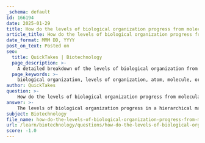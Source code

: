 ```yaml
---
_schema: default
id: 166194
date: 2025-01-29
title: How do the levels of biological organization progress from molecular to ecological levels?
article_title: How do the levels of biological organization progress from molecular to ecological levels?
date_format: MMM DD, YYYY
post_on_text: Posted on
seo:
  title: QuickTakes | Biotechnology
  page_description: >-
    A detailed breakdown of the levels of biological organization from molecular to ecological levels, illustrating how life is structured hierarchically, from atoms and molecules to ecosystems and the biosphere.
  page_keywords: >-
    biological organization, levels of organization, atom, molecule, organelle, cell, tissue, organ, organ system, organism, population, community, ecosystem, biosphere
author: QuickTakes
question: >-
    How do the levels of biological organization progress from molecular to ecological levels?
answer: >-
    The levels of biological organization progress in a hierarchical manner, starting from the smallest units of life and moving to the largest. Here’s a detailed breakdown of each level:\n\n1. **Atom**: The most basic unit of matter, atoms are the building blocks of all substances. For example, carbon, hydrogen, and oxygen are essential atoms that make up biological molecules.\n\n2. **Molecule**: Molecules are formed when two or more atoms bond together. Biological molecules include water, proteins, lipids, carbohydrates, and nucleic acids (like DNA).\n\n3. **Organelle**: Organelles are specialized structures within cells that perform specific functions. Examples include mitochondria (energy production), ribosomes (protein synthesis), and the nucleus (housing DNA).\n\n4. **Cell**: The cell is the smallest unit of life. It can exist as a single-celled organism (like bacteria) or as part of a multicellular organism (like plants and animals).\n\n5. **Tissue**: Tissues are groups of similar cells that work together to perform a specific function. For instance, muscle tissue is responsible for movement, while nervous tissue transmits signals.\n\n6. **Organ**: An organ is made up of different types of tissues that work together to perform a specific function. The heart, for example, is an organ composed of muscle tissue, connective tissue, and nervous tissue.\n\n7. **Organ System**: Organ systems consist of groups of organs that work together to perform complex functions. The circulatory system, for example, includes the heart, blood vessels, and blood, working together to transport nutrients and oxygen throughout the body.\n\n8. **Organism**: An organism is an individual living entity that can function independently. This includes animals, plants, fungi, and microorganisms.\n\n9. **Population**: A population is a group of individuals of the same species living in a specific area. For example, a population of deer in a forest.\n\n10. **Community**: A community consists of different populations that live together in a particular area and interact with one another. For instance, a forest community may include deer, trees, birds, and insects.\n\n11. **Ecosystem**: An ecosystem includes a community of living organisms and their physical environment, interacting as a system. It encompasses both biotic (living) and abiotic (non-living) components, such as soil, water, and climate.\n\n12. **Biosphere**: The biosphere is the global sum of all ecosystems. It represents the zone of life on Earth, where all living organisms interact with each other and their environments.\n\nThis hierarchical structure allows scientists to study life at various scales, from molecular interactions within cells to the dynamics of entire ecosystems. Each level builds upon the previous one, illustrating the complexity and interconnectedness of life.
subject: Biotechnology
file_name: how-do-the-levels-of-biological-organization-progress-from-molecular-to-ecological-levels.md
url: /learn/biotechnology/questions/how-do-the-levels-of-biological-organization-progress-from-molecular-to-ecological-levels
score: -1.0
---
```


&nbsp;